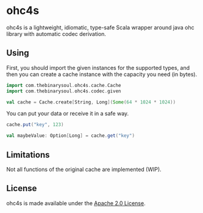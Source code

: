 # ohc4s
ohc4s is a lightweight, idiomatic, type-safe Scala wrapper around java ohc library with automatic codec derivation.

## Using

First, you should import the given instances for the supported types, and then
you can create a cache instance with the capacity you need (in bytes).

```scala
import com.thebinarysoul.ohc4s.cache.Cache
import com.thebinarysoul.ohc4s.codec.given

val cache = Cache.create[String, Long](Some(64 * 1024 * 1024))
```

You can put your data or receive it in a safe way.

```scala
cache.put("key", 123)

val maybeValue: Option[Long] = cache.get("key")
```

## Limitations

Not all functions of the original cache are implemented (WIP).

## License
ohc4s is made available under the [Apache 2.0 License](/LICENSE).


